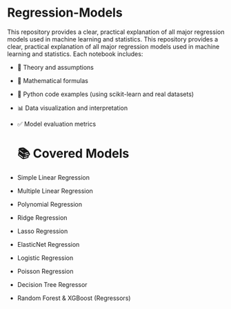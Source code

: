 # Regression-Models
This repository provides a clear, practical explanation of all major regression models used in machine learning and statistics.
This repository provides a clear, practical explanation of all major regression models used in machine learning and statistics. Each notebook includes:

- 📌 Theory and assumptions
- 🔢 Mathematical formulas
- 🧪 Python code examples (using scikit-learn and real datasets)
- 📊 Data visualization and interpretation
- ✅ Model evaluation metrics

  # 📚 Covered Models

- Simple Linear Regression
- Multiple Linear Regression
- Polynomial Regression
- Ridge Regression
- Lasso Regression
- ElasticNet Regression
- Logistic Regression
- Poisson Regression
- Decision Tree Regressor
- Random Forest & XGBoost (Regressors)
